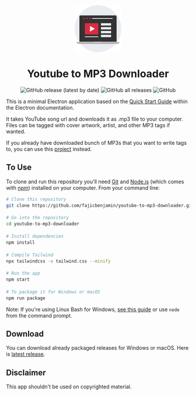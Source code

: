 <div align="center">

![logo](assets/app-icon/png/128.png)

# Youtube to MP3 Downloader

![GitHub release (latest by date)](https://img.shields.io/github/v/release/fajicbenjamin/youtube-to-mp3-downloader) ![GitHub all releases](https://img.shields.io/github/downloads/fajicbenjamin/youtube-to-mp3-downloader/total) ![GitHub](https://img.shields.io/github/license/fajicbenjamin/youtube-to-mp3-downloader)
  
  </div>

This is a minimal Electron application based on the [Quick Start Guide](https://electronjs.org/docs/tutorial/quick-start) within the Electron documentation.

It takes YouTube song url and downloads it as .mp3 file to your computer. Files can be tagged with cover artwork, artist, and other MP3 tags if wanted.

If you already have downloaded bunch of MP3s that you want to write tags to, you can use this [project](https://github.com/fajicbenjamin/mp3-metadata-app) instead.

## To Use

To clone and run this repository you'll need [Git](https://git-scm.com) and [Node.js](https://nodejs.org/en/download/) (which comes with [npm](http://npmjs.com)) installed on your computer. From your command line:

```bash
# Clone this repository
git clone https://github.com/fajicbenjamin/youtube-to-mp3-downloader.git

# Go into the repository
cd youtube-to-mp3-downloader

# Install dependencies
npm install

# Compile Tailwind
npx tailwindcss -o tailwind.css --minify

# Run the app
npm start

# To package it for Windows or macOS
npm run package
```

Note: If you're using Linux Bash for Windows, [see this guide](https://www.howtogeek.com/261575/how-to-run-graphical-linux-desktop-applications-from-windows-10s-bash-shell/) or use `node` from the command prompt.

## Download

You can download already packaged releases for Windows or macOS. Here is [latest release](https://github.com/fajicbenjamin/youtube-to-mp3-downloader/releases/latest).

## Disclaimer
This app shouldn't be used on copyrighted material.
